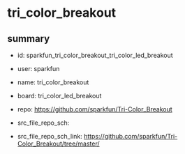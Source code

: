 # tri_color_breakout
 
## summary 
* id: sparkfun_tri_color_breakout_tri_color_led_breakout
* user: sparkfun
* name: tri_color_breakout
* board: tri_color_led_breakout
* repo: https://github.com/sparkfun/Tri-Color_Breakout



* src_file_repo_sch: 
* src_file_repo_sch_link: https://github.com/sparkfun/Tri-Color_Breakout/tree/master/






